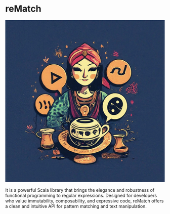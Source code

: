 # reMatch

<p align="center">
  <a href="https://en.wikipedia.org/wiki/Tasseography">
      <img src="/docs/icon.png" width="512" height="512" />
  </a>
</p>

It is a powerful Scala library that brings the elegance and robustness of functional programming to regular expressions. Designed for developers who value immutability, composability, and expressive code, reMatch offers a clean and intuitive API for pattern matching and text manipulation.
